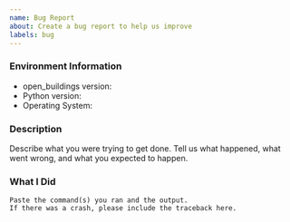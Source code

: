 ```yaml
---
name: Bug Report
about: Create a bug report to help us improve
labels: bug
---
```


<!-- Please search existing issues to avoid creating duplicates. -->

### Environment Information

-   open_buildings version:
-   Python version:
-   Operating System:

### Description

Describe what you were trying to get done.
Tell us what happened, what went wrong, and what you expected to happen.

### What I Did

```
Paste the command(s) you ran and the output.
If there was a crash, please include the traceback here.
```

